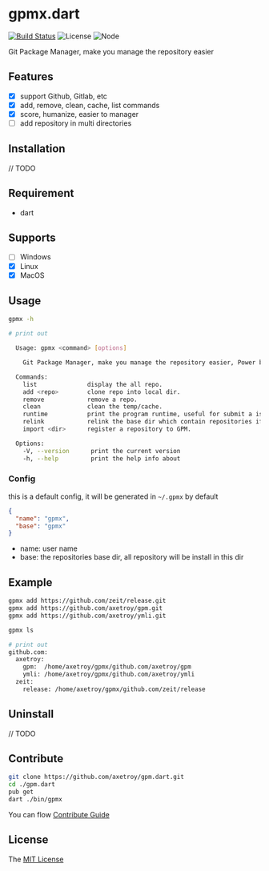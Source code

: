 # gpmx.dart 
[![Build Status](https://travis-ci.org/axetroy/gpm.dart.svg?branch=master)](https://travis-ci.org/axetroy/gpm.dart)
![License](https://img.shields.io/badge/license-MIT-green.svg)
![Node](https://img.shields.io/badge/dart-%3E=1.2.0-blue.svg?style=flat-square)



Git Package Manager, make you manage the repository easier

## Features

- [x] support Github, Gitlab, etc
- [x] add, remove, clean, cache, list commands
- [x] score, humanize, easier to manager
- [ ] add repository in multi directories

## Installation

// TODO

## Requirement

- dart

## Supports

- [ ] Windows
- [x] Linux
- [x] MacOS

## Usage

```bash
gpmx -h

# print out

  Usage: gpmx <command> [options]

    Git Package Manager, make you manage the repository easier, Power by Dart

  Commands:
    list              display the all repo.
    add <repo>        clone repo into local dir.
    remove            remove a repo.
    clean             clean the temp/cache.
    runtime           print the program runtime, useful for submit a issue.
    relink            relink the base dir which contain repositories if you delete repository manually.
    import <dir>      register a repository to GPM.

  Options:
    -V, --version      print the current version
    -h, --help         print the help info about 

```

### Config

this is a default config, it will be generated in ``~/.gpmx`` by default

```json
{
  "name": "gpmx",
  "base": "gpmx"
}
```

- name: user name
- base: the repositories base dir, all repository will be install in this dir

## Example

```bash
gpmx add https://github.com/zeit/release.git
gpmx add https://github.com/axetroy/gpm.git
gpmx add https://github.com/axetroy/ymli.git

gpmx ls

# print out
github.com: 
  axetroy: 
    gpm:  /home/axetroy/gpmx/github.com/axetroy/gpm
    ymli: /home/axetroy/gpmx/github.com/axetroy/ymli
  zeit: 
    release: /home/axetroy/gpmx/github.com/zeit/release
```

## Uninstall

// TODO

## Contribute

```bash
git clone https://github.com/axetroy/gpm.dart.git
cd ./gpm.dart
pub get
dart ./bin/gpmx
```

You can flow [Contribute Guide](https://github.com/axetroy/gpm/blob/master/contributing.md)

## License

The [MIT License](https://github.com/axetroy/gpm/blob/master/LICENSE)
